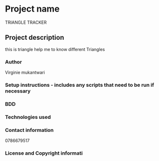 #  Project name
TRIANGLE TRACKER
## Project description
this is triangle help me to know different Triangles

### Author 
Virginie mukantwari
### Setup instructions - includes any scripts that need to be run if necessary

### BDD

### Technologies used

### Contact information
0786679517

### License and Copyright informati